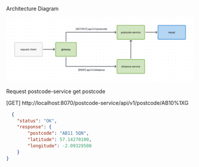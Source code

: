 Architecture Diagram 

![architecture-diagram](./architecture-diagram.png)


Request postcode-service get postcode

[GET] http://localhost:8070/postcode-service/api/v1/postcode/AB10%1XG

```json
  {
    "status": "OK",
    "response": {
        "postcode": "AB11 5QN",
        "latitude": 57.14270100,
        "longitude": -2.09329500
    }
}
```

